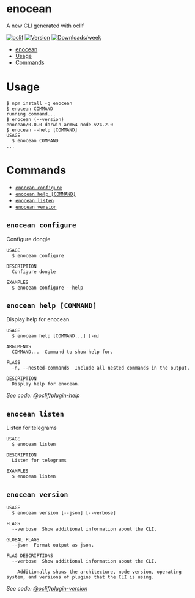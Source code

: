 # enocean

A new CLI generated with oclif

[![oclif](https://img.shields.io/badge/cli-oclif-brightgreen.svg)](https://oclif.io)
[![Version](https://img.shields.io/npm/v/enocean.svg)](https://npmjs.org/package/enocean)
[![Downloads/week](https://img.shields.io/npm/dw/enocean.svg)](https://npmjs.org/package/enocean)

<!-- toc -->
* [enocean](#enocean)
* [Usage](#usage)
* [Commands](#commands)
<!-- tocstop -->

# Usage

<!-- usage -->
```sh-session
$ npm install -g enocean
$ enocean COMMAND
running command...
$ enocean (--version)
enocean/0.0.0 darwin-arm64 node-v24.2.0
$ enocean --help [COMMAND]
USAGE
  $ enocean COMMAND
...
```
<!-- usagestop -->

# Commands

<!-- commands -->
* [`enocean configure`](#enocean-configure)
* [`enocean help [COMMAND]`](#enocean-help-command)
* [`enocean listen`](#enocean-listen)
* [`enocean version`](#enocean-version)

## `enocean configure`

Configure dongle

```
USAGE
  $ enocean configure

DESCRIPTION
  Configure dongle

EXAMPLES
  $ enocean configure --help
```

## `enocean help [COMMAND]`

Display help for enocean.

```
USAGE
  $ enocean help [COMMAND...] [-n]

ARGUMENTS
  COMMAND...  Command to show help for.

FLAGS
  -n, --nested-commands  Include all nested commands in the output.

DESCRIPTION
  Display help for enocean.
```

_See code: [@oclif/plugin-help](https://github.com/oclif/plugin-help/blob/v6.2.29/src/commands/help.ts)_

## `enocean listen`

Listen for telegrams

```
USAGE
  $ enocean listen

DESCRIPTION
  Listen for telegrams

EXAMPLES
  $ enocean listen
```

## `enocean version`

```
USAGE
  $ enocean version [--json] [--verbose]

FLAGS
  --verbose  Show additional information about the CLI.

GLOBAL FLAGS
  --json  Format output as json.

FLAG DESCRIPTIONS
  --verbose  Show additional information about the CLI.

    Additionally shows the architecture, node version, operating system, and versions of plugins that the CLI is using.
```

_See code: [@oclif/plugin-version](https://github.com/oclif/plugin-version/blob/v2.2.32/src/commands/version.ts)_
<!-- commandsstop -->
